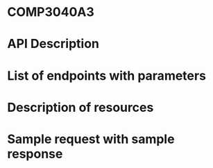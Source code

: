 # COMP3040A3


# API Description


# List of endpoints with parameters


# Description of resources



# Sample request with sample response 

